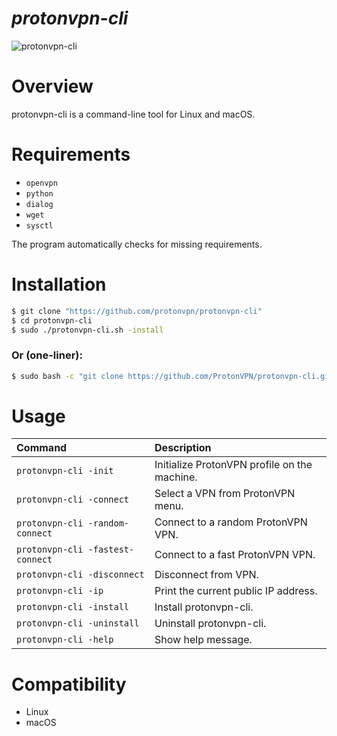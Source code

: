 *protonvpn-cli*
================

![protonvpn-cli](https://i.imgur.com/tDrwkX5l.png)

# Overview #
protonvpn-cli is a command-line tool for Linux and macOS.

# Requirements #

* `openvpn`
* `python`
* `dialog`
* `wget`
* `sysctl`

The program automatically checks for missing requirements.


# Installation #

```bash
$ git clone "https://github.com/protonvpn/protonvpn-cli"
$ cd protonvpn-cli
$ sudo ./protonvpn-cli.sh -install
```

### Or (one-liner): ###

```bash
$ sudo bash -c "git clone https://github.com/ProtonVPN/protonvpn-cli.git ; ./protonvpn-cli/protonvpn-cli.sh -install"
```

# Usage #


| **Command**                      | **Description**                               |
| :------------------------------- | :-------------------------------------------- |
| `protonvpn-cli -init`            | Initialize ProtonVPN profile on the machine.  |
| `protonvpn-cli -connect`         | Select a VPN from ProtonVPN menu.             |
| `protonvpn-cli -random-connect`  | Connect to a random ProtonVPN VPN.            |
| `protonvpn-cli -fastest-connect` | Connect to a fast ProtonVPN VPN.              |
| `protonvpn-cli -disconnect`      | Disconnect from VPN.                          |
| `protonvpn-cli -ip`              | Print the current public IP address.          |
| `protonvpn-cli -install`         | Install protonvpn-cli.                        |
| `protonvpn-cli -uninstall`       | Uninstall protonvpn-cli.                      |
| `protonvpn-cli -help`            | Show help message.                            |



# Compatibility #
* Linux
* macOS
